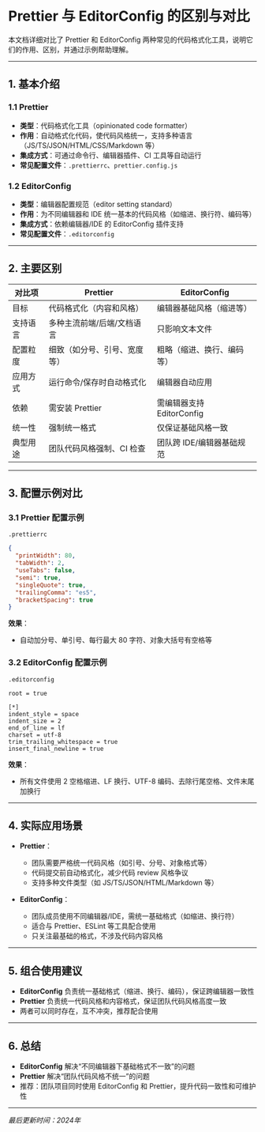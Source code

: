 # Prettier 与 EditorConfig 的区别与对比

本文档详细对比了 Prettier 和 EditorConfig 两种常见的代码格式化工具，说明它们的作用、区别，并通过示例帮助理解。

---

## 1. 基本介绍

### 1.1 Prettier
- **类型**：代码格式化工具（opinionated code formatter）
- **作用**：自动格式化代码，使代码风格统一，支持多种语言（JS/TS/JSON/HTML/CSS/Markdown 等）
- **集成方式**：可通过命令行、编辑器插件、CI 工具等自动运行
- **常见配置文件**：`.prettierrc`、`prettier.config.js`

### 1.2 EditorConfig
- **类型**：编辑器配置规范（editor setting standard）
- **作用**：为不同编辑器和 IDE 统一基本的代码风格（如缩进、换行符、编码等）
- **集成方式**：依赖编辑器/IDE 的 EditorConfig 插件支持
- **常见配置文件**：`.editorconfig`

---

## 2. 主要区别

| 对比项         | Prettier                        | EditorConfig                  |
|----------------|----------------------------------|-------------------------------|
| 目标           | 代码格式化（内容和风格）        | 编辑器基础风格（缩进等）      |
| 支持语言       | 多种主流前端/后端/文档语言      | 只影响文本文件                |
| 配置粒度       | 细致（如分号、引号、宽度等）    | 粗略（缩进、换行、编码等）    |
| 应用方式       | 运行命令/保存时自动格式化        | 编辑器自动应用                |
| 依赖           | 需安装 Prettier                  | 需编辑器支持 EditorConfig     |
| 统一性         | 强制统一格式                    | 仅保证基础风格一致            |
| 典型用途       | 团队代码风格强制、CI 检查        | 团队跨 IDE/编辑器基础规范      |

---

## 3. 配置示例对比

### 3.1 Prettier 配置示例
`.prettierrc`
```json
{
  "printWidth": 80,
  "tabWidth": 2,
  "useTabs": false,
  "semi": true,
  "singleQuote": true,
  "trailingComma": "es5",
  "bracketSpacing": true
}
```

**效果**：
- 自动加分号、单引号、每行最大 80 字符、对象大括号有空格等

### 3.2 EditorConfig 配置示例
`.editorconfig`
```
root = true

[*]
indent_style = space
indent_size = 2
end_of_line = lf
charset = utf-8
trim_trailing_whitespace = true
insert_final_newline = true
```

**效果**：
- 所有文件使用 2 空格缩进、LF 换行、UTF-8 编码、去除行尾空格、文件末尾加换行

---

## 4. 实际应用场景

- **Prettier**：
  - 团队需要严格统一代码风格（如引号、分号、对象格式等）
  - 代码提交前自动格式化，减少代码 review 风格争议
  - 支持多种文件类型（如 JS/TS/JSON/HTML/Markdown 等）

- **EditorConfig**：
  - 团队成员使用不同编辑器/IDE，需统一基础格式（如缩进、换行符）
  - 适合与 Prettier、ESLint 等工具配合使用
  - 只关注最基础的格式，不涉及代码内容风格

---

## 5. 组合使用建议

- **EditorConfig** 负责统一基础格式（缩进、换行、编码），保证跨编辑器一致性
- **Prettier** 负责统一代码风格和内容格式，保证团队代码风格高度一致
- 两者可以同时存在，互不冲突，推荐配合使用

---

## 6. 总结

- **EditorConfig** 解决“不同编辑器下基础格式不一致”的问题
- **Prettier** 解决“团队代码风格不统一”的问题
- 推荐：团队项目同时使用 EditorConfig 和 Prettier，提升代码一致性和可维护性

---

*最后更新时间：2024年* 